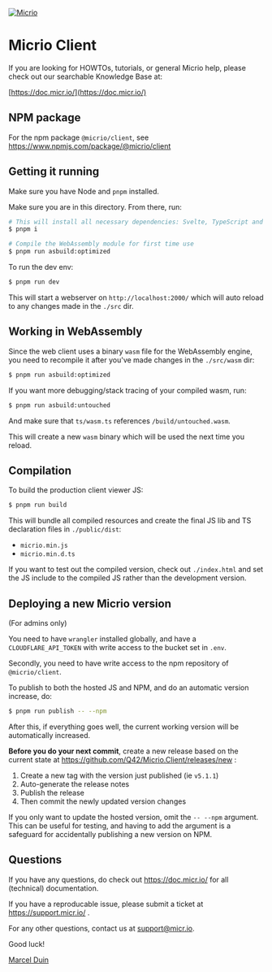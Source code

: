 [![Micrio](https://b.micr.io/_statics/img/micrio-logo.png)](https://micr.io/)

# Micrio Client

If you are looking for HOWTOs, tutorials, or general Micrio help, please check out our
searchable Knowledge Base at:

[https://doc.micr.io/](https://doc.micr.io/)

## NPM package

For the npm package `@micrio/client`, see https://www.npmjs.com/package/@micrio/client

## Getting it running

Make sure you have Node and `pnpm` installed.

Make sure you are in this directory. From there, run:

```sh
# This will install all necessary dependencies: Svelte, TypeScript and all WebAssembly stuff
$ pnpm i

# Compile the WebAssembly module for first time use
$ pnpm run asbuild:optimized
```

To run the dev env:

```sh
$ pnpm run dev
```

This will start a webserver on `http://localhost:2000/` which will auto reload to any changes made in the `./src` dir.

## Working in WebAssembly

Since the web client uses a binary `wasm` file for the WebAssembly engine, you need to recompile it after you've made changes in the `./src/wasm` dir:

```sh
$ pnpm run asbuild:optimized
```

If you want more debugging/stack tracing of your compiled wasm, run:

```sh
$ pnpm run asbuild:untouched
```

And make sure that `ts/wasm.ts` references `/build/untouched.wasm`.

This will create a new `wasm` binary which will be used the next time you reload.

## Compilation

To build the production client viewer JS:

```sh
$ pnpm run build
```

This will bundle all compiled resources and create the final JS lib and TS declaration files in `./public/dist`:

* `micrio.min.js`
* `micrio.min.d.ts`

If you want to test out the compiled version, check out `./index.html` and set the JS include to the compiled JS rather than the development version.

## Deploying a new Micrio version

(For admins only)

You need to have `wrangler` installed globally, and have a `CLOUDFLARE_API_TOKEN` with write access to the bucket set in `.env`.

Secondly, you need to have write access to the npm repository of `@micrio/client`.

To publish to both the hosted JS and NPM, and do an automatic version increase, do:

```sh
$ pnpm run publish -- --npm
```

After this, if everything goes well, the current working version will be automatically increased.

**Before you do your next commit**, create a new release based on the current state at https://github.com/Q42/Micrio.Client/releases/new :

1. Create a new tag with the version just published (ie `v5.1.1`)
2. Auto-generate the release notes
3. Publish the release
4. Then commit the newly updated version changes

If you only want to update the hosted version, omit the `-- --npm` argument. This can be useful for testing, and having to add the argument is a safeguard for accidentally publishing a new version on NPM.

## Questions

If you have any questions, do check out https://doc.micr.io/ for all (technical) documentation.

If you have a reproducable issue, please submit a ticket at https://support.micr.io/ .

For any other questions, contact us at support@micr.io.

Good luck!

[Marcel Duin](mailto:support@micr.io)

